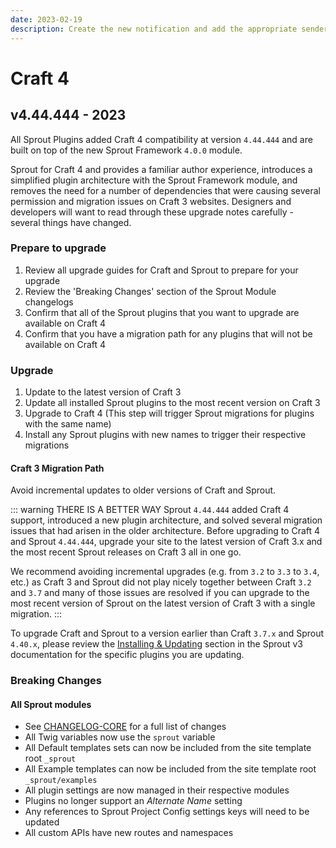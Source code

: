 ```yaml
---
date: 2023-02-19
description: Create the new notification and add the appropriate sender info. The notification Rules will be setup to trigger "When a new user is created".
---
```


# Craft 4

## v4.44.444 - 2023

All Sprout Plugins added Craft 4 compatibility at version `4.44.444` and are built on top of the new Sprout Framework `4.0.0` module.

Sprout for Craft 4 and provides a familiar author experience, introduces a simplified plugin architecture with the Sprout Framework module, and removes the need for a number of dependencies that were causing several permission and migration issues on Craft 3 websites. Designers and developers will want to read through these upgrade notes carefully - several things have changed.

### Prepare to upgrade

1. Review all upgrade guides for Craft and Sprout to prepare for your upgrade
2. Review the 'Breaking Changes' section of the Sprout Module changelogs
3. Confirm that all of the Sprout plugins that you want to upgrade are available on Craft 4
4. Confirm that you have a migration path for any plugins that will not be available on Craft 4

### Upgrade

1. Update to the latest version of Craft 3
2. Update all installed Sprout plugins to the most recent version on Craft 3
3. Upgrade to Craft 4 (This step will trigger Sprout migrations for plugins with the same name)
4. Install any Sprout plugins with new names to trigger their respective migrations

#### Craft 3 Migration Path

Avoid incremental updates to older versions of Craft and Sprout.

::: warning THERE IS A BETTER WAY
Sprout `4.44.444` added Craft 4 support, introduced a new plugin architecture, and solved several migration issues that had arisen in the older architecture. Before upgrading to Craft 4 and Sprout `4.44.444`, upgrade your site to the latest version of Craft 3.x and the most recent Sprout releases on Craft 3 all in one go.

We recommend avoiding incremental upgrades (e.g. from `3.2` to `3.3` to `3.4`, etc.) as Craft 3 and Sprout did not play nicely together between Craft `3.2` and `3.7` and many of those issues are resolved if you can upgrade to the most recent version of Sprout on the latest version of Craft 3 with a single migration.
:::

To upgrade Craft and Sprout to a version earlier than Craft `3.7.x` and Sprout `4.40.x`, please review the [Installing &amp; Updating][#v3Docs] section in the Sprout v3 documentation for the specific plugins you are updating.

[#v3Docs]: https://sprout.barrelstrengthdesign.com/docs/craft-v3/

### Breaking Changes

#### All Sprout modules

- See [CHANGELOG-CORE](https://github.com/barrelstrength/craft-sprout/blob/v4/CHANGELOG) for a full list of changes
- All Twig variables now use the `sprout` variable
- All Default templates sets can now be included from the site template root `_sprout`
- All Example templates can now be included from the site template root `_sprout/examples`
- All plugin settings are now managed in their respective modules
- Plugins no longer support an _Alternate Name_ setting
- Any references to Sprout Project Config settings keys will need to be updated
- All custom APIs have new routes and namespaces

[//]: # (### Sprout Forms)

[//]: # ()

[//]: # (- Updated Resource loading Asset Bundles for front-end forms. People may need to migrate over? Or can keep the old)

[//]: # (  syntax? I think so... same filenames.)

[//]: # ()

[//]: # (### Email)

[//]: # ()

[//]: # (- Migration should add CC and BCC to TO field as comma-delimited emails? &#40;Removed SendMethod, CC, and BCC&#41;)

[//]: # ()

[//]: # (### Fields)

[//]: # ()

[//]: # (- REMOVED Notes field. Migrated to UI Elements.)

[//]: # (  Craft's new UI Elements replaces the need for the Sprout Notes field? and others?)

[//]: # ()

[//]: # (UI elements – Add custom headings, tips, warnings, and horizontal rules to your field layouts. You can even add custom)

[//]: # (UI elements based on Twig templates. &#40;Yes, plugins can register additional UI elements as well!&#41;)

[//]: # ()

[//]: # (- Release an update on 3.x for Notes field that notifies folks we'll be deprecating the Rich Text and HTML options and)

[//]: # (  only migrating to Markdown via Craft's Tips/Warning UI elements in the future.)

[//]: # ()

[//]: # (Review Phone field. In this case, it appears to be returning a string of a number if I kill the script and Craft::dd&#40;)

[//]: # ($value&#41; in the normalizeValue method. But, ideally we normalize this to be a form model so where does this string value)

[//]: # (come from?)

[//]: # (https://sprout.straightupcraft.com.ddev.site/admin/entries/sproutFieldExamples/21-field-test)

[//]: # ()

[//]: # (So it looks like our Phone Field => Plain Text migration during the Craft 3 upgrade fails in some scenarios, leading to)

[//]: # (a situation where you may have a phone field that has old number values from before the migration &#40;1231231234&#41; and new)

[//]: # (format international JSON values for anything that was saved after the update.)

[//]: # (It's hard for us to clean these up, because we don't know the international code we should put the numbers into, so old)

[//]: # (values need to be updated manually. Or we need to switch all fields to PlainText leading to potentially plain text)

[//]: # (fields with the new JSON values now. \<sigh\>)

[//]: # (Build a utility that identifies where these exist and provide SQL queries that can identify all the IDs of the fields in)

[//]: # (question &#40;all phone fields in global context that don't contain a "{" or that do contain one&#41; and another query that)

[//]: # (uses those IDs to update and CONCAT the other format.)

[//]: # ()

[//]: # (And migrated phone field as straight numbers 1231234111 vs {"country":"AS","phone":"707-654-1234"})

[//]: # (Make sure phone gets migrated properly or converted to Plain Text field.)

[//]: # (We were supposed to migrate these to plain text in the upgrade to Craft 3... see where this fails or gets undone.)

[//]: # ()

[//]: # (Review OLD Sprout Fields migrations &#40;And make sure we're dealing with global/sproutForms scope properly&#41;)

[//]: # (m180221_161521_update_type.php <= this changes the classname before the following migrations run their queries looking for the old class name.)

[//]: # (m180221_161522_notes_fields.php)

[//]: # (m180221_161523_phone_fields.php)

[//]: # (m180221_161524_email_select_fields.php)

[//]: # (m180221_161525_regular_expression_fields.php)

[//]: # (m180221_161526_link_fields.php)

[//]: # (m180221_161527_email_fields.php)

[//]: # (m180221_161528_hidden_fields.php)

[//]: # (m180221_161529_invisible_fields.php)

[//]: # ()

[//]: # (# REVIEW THINGS)

[//]: # ()

[//]: # (SELECT *)

[//]: # (FROM craft_content)

[//]: # (WHERE field_phoneSprout LIKE '%{%';)

[//]: # ()

[//]: # (SELECT *)

[//]: # (FROM craft_content)

[//]: # (WHERE field_phoneSprout NOT LIKE '%{%';)

[//]: # ()

[//]: # (# GET IDS OF TARGET COLUMN DATA)

[//]: # ()

[//]: # (SELECT id)

[//]: # (FROM craft_content)

[//]: # (WHERE field_phoneSprout LIKE '%{%';)

[//]: # ()

[//]: # (SELECT id)

[//]: # (FROM craft_content)

[//]: # (WHERE field_phoneSprout NOT LIKE '%{%';)

[//]: # ()

[//]: # (# UPDATE)

[//]: # ()

[//]: # (UPDATE craft_content)

[//]: # (SET field_phoneSprout = CONCAT&#40;'{"country":"AF","phone":"',field_phoneSprout,'"}'&#41;)

[//]: # (WHERE field_phoneSprout NOT LIKE '%{%')

[//]: # (AND id = @id;)

[//]: # ()

[//]: # (UPDATE craft_content AS table1)

[//]: # (JOIN)

[//]: # (&#40;)

[//]: # (SELECT id)

[//]: # (FROM craft_content)

[//]: # (WHERE field_phoneSprout NOT LIKE '%{%')

[//]: # (&#41; table2)

[//]: # (ON table1.id = table2.id)

[//]: # (SET table1.field_phoneSprout = CONCAT&#40;'{"country":"AF","phone":"',table1.field_phoneSprout,'"}'&#41;;)


